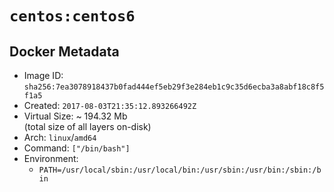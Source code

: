 # `centos:centos6`

## Docker Metadata

- Image ID: `sha256:7ea3078918437b0fad444ef5eb29f3e284eb1c9c35d6ecba3a8abf18c8f5f1a5`
- Created: `2017-08-03T21:35:12.893266492Z`
- Virtual Size: ~ 194.32 Mb  
  (total size of all layers on-disk)
- Arch: `linux`/`amd64`
- Command: `["/bin/bash"]`
- Environment:
  - `PATH=/usr/local/sbin:/usr/local/bin:/usr/sbin:/usr/bin:/sbin:/bin`
